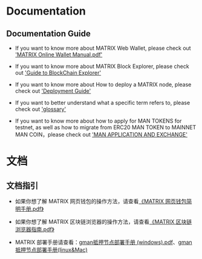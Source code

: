# Documentation

## Documentation Guide

+ If you want to know more about MATRIX Web Wallet, please check out ['MATRIX Online Wallet Manual.pdf'](https://github.com/MatrixAINetwork/MATRIX_docs/blob/master/ENGLISH_DOCS/MATRIX_Web_Wallet/MATRIX%20Online%20Wallet%20Manual.pdf)

+ If you want to know more about MATRIX Block Explorer, please check out ['Guide to BlockChain Explorer'](https://github.com/MatrixAINetwork/MATRIX_docs/blob/master/ENGLISH_DOCS/MATRIX_Blockchain_Explorer/Guide_to_Blockchain_Explorer.md)

+ If you want to know more about How to deploy a MATRIX node, please check out ['Deployment Guide'](https://github.com/MatrixAINetwork/MATRIX_docs/blob/master/ENGLISH_DOCS/MATRIX_User_guide/Matrix%20Node%20Deployment%20Guide.md)

+ If you want to better understand what a specific term refers to, please check out ['glossary'](https://github.com/MatrixAINetwork/MATRIX_docs/blob/master/ENGLISH_DOCS/Glossary/Glossary.md)

+ If you want to know more about how to apply for MAN TOKENS for testnet, as well as how to migrate from ERC20 MAN TOKEN to MAINNET MAN COIN，please check out ['MAN APPLICATION AND EXCHANGE'](https://github.com/MatrixAINetwork/MATRIX_docs/blob/master/ENGLISH_DOCS/MATRIX_MAN_APPLICATION%20AND%20EXCHANGE/MAN%20APPLICATION%20AND%20EXCHANGE.md)


# 文档

## 文档指引

+ 如果你想了解 MATRIX 网页钱包的操作方法，请查看[《MATRIX 网页钱包简明手册.pdf》](https://github.com/MatrixAINetwork/MATRIX_docs/blob/master/%E4%B8%AD%E6%96%87%E6%96%87%E6%A1%A3/MATRIX%20%E7%BD%91%E9%A1%B5%E9%92%B1%E5%8C%85%E7%AE%80%E6%98%8E%E6%89%8B%E5%86%8C.pdf)

+ 如果你想了解 MATRIX 区块链浏览器的操作方法，请查看[《MATRIX 区块链浏览器指南.pdf》](https://github.com/MatrixAINetwork/MATRIX_docs/blob/master/%E4%B8%AD%E6%96%87%E6%96%87%E6%A1%A3/MATRIX%20%E5%8C%BA%E5%9D%97%E9%93%BE%E6%B5%8F%E8%A7%88%E5%99%A8%E6%8C%87%E5%8D%97.pdf)

+ MATRIX 部署手册请查看：[gman抵押节点部署手册 (windows).pdf](https://github.com/MatrixAINetwork/MATRIX_docs/blob/master/%E4%B8%AD%E6%96%87%E6%96%87%E6%A1%A3/gman%E6%8A%B5%E6%8A%BC%E8%8A%82%E7%82%B9%E9%83%A8%E7%BD%B2%E6%89%8B%E5%86%8C%20(windows).pdf)、[gman抵押节点部署手册(linux&Mac)](https://github.com/MatrixAINetwork/MATRIX_docs/blob/master/%E4%B8%AD%E6%96%87%E6%96%87%E6%A1%A3/gman%E6%8A%B5%E6%8A%BC%E8%8A%82%E7%82%B9%E9%83%A8%E7%BD%B2%E6%89%8B%E5%86%8C(linux%26Mac).pdf)

